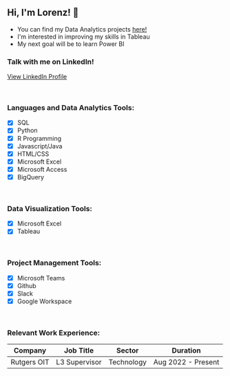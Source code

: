 ## Hi, I'm Lorenz! 👋

- You can find my Data Analytics projects [here!](https://github.com/lnunag/DataAnalysis/tree/master)
- I'm interested in improving my skills in Tableau
- My next goal will be to learn Power BI

### Talk with me on LinkedIn!
[View LinkedIn Profile](https://www.linkedin.com/in/lorenz-nunag/)

<br />

### Languages and Data Analytics Tools:
- [x] SQL
- [x] Python
- [x] R Programming
- [x] Javascript/Java
- [x] HTML/CSS
- [x] Microsoft Excel
- [x] Microsoft Access
- [x] BigQuery

<br />

### Data Visualization Tools:
- [x] Microsoft Excel
- [x] Tableau

<br />

### Project Management Tools:
- [x] Microsoft Teams
- [x] Github
- [x] Slack
- [x] Google Workspace

<br />

### Relevant Work Experience:

| Company                       | Job Title                                          | Sector     |Duration            |
| ------------------------------| ---------------------------------------------------|------------|--------------------|
| Rutgers OIT                   | L3 Supervisor                                      | Technology |Aug 2022 - Present  |


